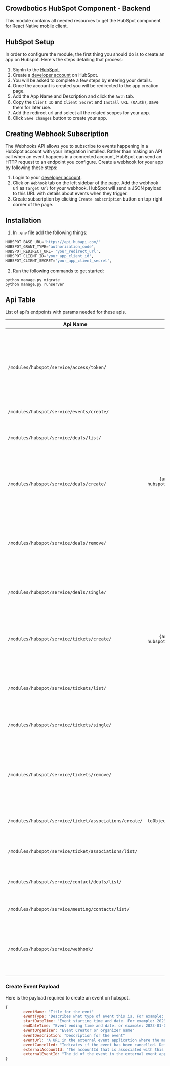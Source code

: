 ## Crowdbotics HubSpot Component - Backend

This module contains all needed resources to get the HubSpot component for React
Native mobile client.


## HubSpot Setup
In order to configure the module, the first thing you should do is to create an app on Hubspot. Here's the steps detailing that process:

1. SignIn to the [HubSpot](https://www.hubspot.com/).
2. Create a [developer account](https://developers.hubspot.com/) on HubSpot.
3. You will be asked to complete a few steps by entering your details.
4. Once the account is created you will be redirected to the app creation page.
5. Add the App Name and Description and click the `Auth` tab.
6. Copy the `Client ID` and `Client Secret` and `Install URL (OAuth)`, save them for later use.
7. Add the redirect url and select all the related scopes for your app.
8. Click `Save changes` button to create your app.


## Creating Webhook Subscription
The Webhooks API allows you to subscribe to events happening in a HubSpot account with your integration installed. Rather than making an API call when an event happens in a connected account, HubSpot can send an HTTP request to an endpoint you configure.
Create a webhook for your app by following these steps:

1. Login to your [developer account](https://developers.hubspot.com/).
2. Click on `Webhook` tab on the left sidebar of the page. Add the webhook url as `Target Url` for your webhook. 
HubSpot will send a JSON payload to this URL with details about events when they trigger.
3. Create subscription by clicking  `Create subscription` button on top-right corner of the page. 


## Installation
1. In `.env` file add the following things:

```py
HUBSPOT_BASE_URL='https://api.hubapi.com/'
HUBSPOT_GRANT_TYPE="authorization_code",
HUBSPOT_REDIRECT_URL= 'your_redirect_url', 
HUBSPOT_CLIENT_ID='your_app_client_id',
HUBSPOT_CLIENT_SECRET='your_app_client_secret',
```

2. Run the following commands to get started:

```
python manage.py migrate
python manage.py runserver
```

## Api Table
List of api's endpoints with params needed for these apis.

| Api Name                                               |                                         Params                                         | Description                                                                                                                            |
|--------------------------------------------------------|:--------------------------------------------------------------------------------------:|----------------------------------------------------------------------------------------------------------------------------------------|
| `/modules/hubspot/service/access/token/`               |                                        `{code}`                                        | This will return an object containing the `refresh_token` and `access_token`. All api calls will be made using this `access_token`.    |
| `/modules/hubspot/service/events/create/`              |                     [Create Event Payload](#create-event-payload)                      | `Create Event Payload`                                                                                                                 |
| `/modules/hubspot/service/deals/list/`                 |                                           -                                            | The deals endpoint retrieves all deal data from HubSpot.                                                                               |
| `/modules/hubspot/service/deals/create/`               |    `{amount, closedate, dealname, hubspot_owner_id, pipeline, dealstage, content}`     | Create a deal with the given properties and return a copy of the object, including the ID                                              |
| `/modules/hubspot/service/deals/remove/`               |                                         `{id}`                                         | Takes object containing `id` of the deal going to be deleted. Moves an Object identified by `id` to the recycling bin.                 |
| `/modules/hubspot/service/deals/single/`               |                                         `{id}`                                         | Takes object containing `id` of the deal going to be retrieved.                                                                        |
| `/modules/hubspot/service/tickets/create/`             |         `{amount, closedate, dealname, hubspot_owner_id, pipeline, dealstage}`         | Create a ticket with the given properties and return a copy of the object, including the ID                                            |
| `/modules/hubspot/service/tickets/list/`               |                                           -                                            | The tickets endpoint retrieves all tickets data from HubSpot.                                                                          |
| `/modules/hubspot/service/tickets/single/`             |                                         `{id}`                                         | Takes object containing `id` of the ticket going to be retrieved.                                                                      |
| `/modules/hubspot/service/tickets/remove/`             |                                         `{id}`                                         | Takes object containing `id` of the ticket going to be deleted. Moves an Object identified by `id` to the recycling bin.               |
| `/modules/hubspot/service/ticket/associations/create/` | `{ticketId, toObjectType, toObjectId,param[{associationCategory, associationTypeId}]}` | Associate a ticket with others CRM objects.                                                                                            |
| `/modules/hubspot/service/ticket/associations/list/`   |                               `{ticketId, toObjectType}`                               | Retrieve a ticket associated with other CRM objects.                                                                                   |
| `/modules/hubspot/service/contact/deals/list/`         |                                     `{contactId}`                                      | Retrieve a contact associated with deals.                                                                                              |
| `/modules/hubspot/service/meeting/contacts/list/`      |                                     `{meetingId}`                                      | Retrieve a meeting associated with contacts.                                                                                           |
| `/modules/hubspot/service/webhook/`                    |                                           -                                            | This url will be used wile creating the webhook for the app. see [Webhook Subscription](#creating-webhook-subscription) details above. |



### Create Event Payload
Here is the payload required to create an event on hubspot.

```javascript
{
        eventName: "Title for the evnt"
        eventType: "Describes what type of event this is. For example: WEBINAR, CONFERENCE, WORKSHOP"
        startDateTime: "Event starting time and date. For example: 2023-01-05T14:44:08.372Z"
        endDateTime: "Event ending time and date. or example: 2023-01-05T15:44:08.372Z"
        eventOrganizer: "Event Creator or organizer name"
        eventDescription: "Description for the event"
        eventUrl: "A URL in the external event application where the marketing event can be managed."
        eventCancelled: "Indicates if the event has been cancelled. Defaults to false"
        externalAccountId: "The accountId that is associated with this event in the external event application."
        externalEventId: "The id of the event in the external event application."
}
               
```
